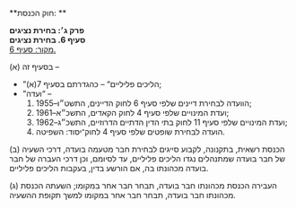 **חוק הכנסת: **

**פרק ג׳: בחירת נציגים**  
**סעיף 6. בחירת נציגים**  
[מקור: סעיף 6. ](https://he.wikisource.org/wiki/חוק_הכנסת#סעיף_6)  

(א) בסעיף זה –
- ”הליכים פליליים“ – כהגדרתם בסעיף 7(א);
- ”ועדה“ –
  1. הוועדה לבחירת דיינים שלפי סעיף 6 לחוק הדיינים, התשט״ו–1955;
  2. ועדת המינויים שלפי סעיף 4 לחוק הקאדים, התשכ״א–1961;
  3. ועדת המינויים שלפי סעיף 11 לחוק בתי הדין הדתיים הדרוזיים, התשכ״ג–1962;
  4. הועדה לבחירת שופטים שלפי סעיף 4 לחוק־יסוד: השפיטה.

(ב) הכנסת רשאית, בתקנונה, לקבוע סייגים לבחירת חבר מטעמה בועדה, דרכי השעיה של חבר בועדה שמתנהלים נגדו הליכים פליליים, עד לסיומם, וכן דרכי העברה של חבר בועדה מכהונתו בה, אם הורשע בדין, בעקבות הליכים פליליים.

(ג) העבירה הכנסת מכהונתו חבר בועדה, תבחר חבר אחר במקומו; השעתה הכנסת מכהונתו חבר בועדה, תבחר חבר אחר במקומו למשך תקופת ההשעיה.